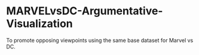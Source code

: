 # MARVELvsDC-Argumentative-Visualization
To promote opposing viewpoints using the same base dataset for Marvel vs DC.
